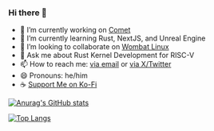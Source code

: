 ### Hi there 👋

<!--
**afroraydude/afroraydude** is a ✨ _special_ ✨ repository because its `README.md` (this file) appears on your GitHub profile.

- 🤔 I’m looking for help with ...
-->

- 🔭 I’m currently working on [Comet](https://github.com/wombatlinux/comet)
- 🌱 I’m currently learning Rust, NextJS, and Unreal Engine
- 👯 I’m looking to collaborate on [Wombat Linux](https://wombatlinux.org)
- 💬 Ask me about Rust Kernel Development for RISC-V
- 📫 How to reach me: [via email](mailto:afroraydude@protonmail.org) or [via X/Twitter](https://x.com/afroraydude)
- 😄 Pronouns: he/him
- ☕ [Support Me on Ko-Fi](https://ko-fi.com/afroraydude)

[![Anurag's GitHub stats](https://github-readme-stats.vercel.app/api?username=afroraydude&count_private=true&show_icons=true&theme=radical)](https://github.com/anuraghazra/github-readme-stats)

[![Top Langs](https://github-readme-stats.vercel.app/api/top-langs/?username=afroraydude&theme=radical&hide=HTML,ShaderLab,HLSL)](https://github.com/anuraghazra/github-readme-stats)
